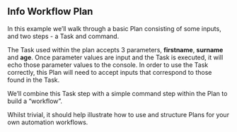 ## Info Workflow Plan

In this example we’ll walk through a basic Plan consisting of some inputs, and two steps - a Task and command.

The Task used within the plan accepts 3 parameters, **firstname**, **surname** and **age**. Once parameter values are input and the Task is executed, it will echo those parameter values to the console. In order to use the Task correctly, this Plan will need to accept inputs that correspond to those found in the Task.

We’ll combine this Task step with a simple command step within the Plan to build a “workflow”. 

Whilst trivial, it should help illustrate how to use and structure Plans for your own automation workflows. 



